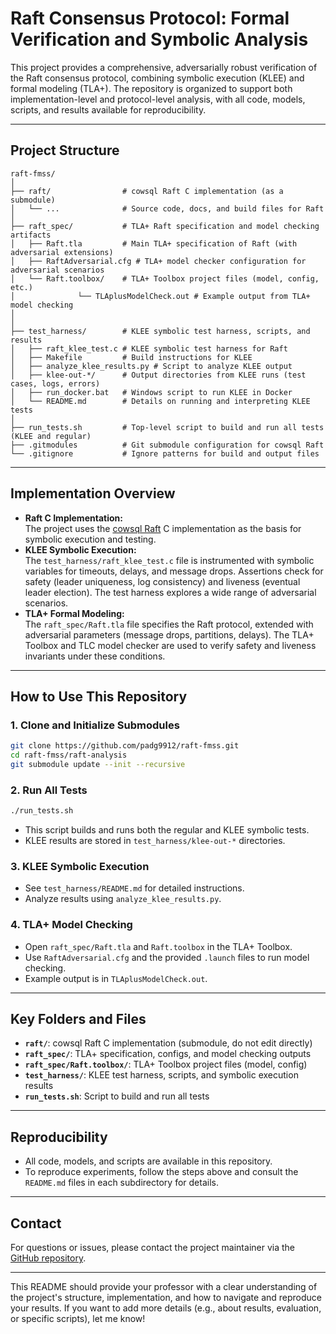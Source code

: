 # Raft Consensus Protocol: Formal Verification and Symbolic Analysis

This project provides a comprehensive, adversarially robust verification of the Raft consensus protocol, combining symbolic execution (KLEE) and formal modeling (TLA+). The repository is organized to support both implementation-level and protocol-level analysis, with all code, models, scripts, and results available for reproducibility.

---

## Project Structure

```
raft-fmss/
│
├── raft/                # cowsql Raft C implementation (as a submodule)
│   └── ...              # Source code, docs, and build files for Raft
│
├── raft_spec/           # TLA+ Raft specification and model checking artifacts
│   ├── Raft.tla         # Main TLA+ specification of Raft (with adversarial extensions)
│   ├── RaftAdversarial.cfg # TLA+ model checker configuration for adversarial scenarios
│   └── Raft.toolbox/    # TLA+ Toolbox project files (model, config, etc.)
│              └── TLAplusModelCheck.out # Example output from TLA+ model checking  
│      
│
├── test_harness/        # KLEE symbolic test harness, scripts, and results
│   ├── raft_klee_test.c # KLEE symbolic test harness for Raft
│   ├── Makefile         # Build instructions for KLEE
│   ├── analyze_klee_results.py # Script to analyze KLEE output
│   ├── klee-out-*/      # Output directories from KLEE runs (test cases, logs, errors)
│   ├── run_docker.bat   # Windows script to run KLEE in Docker
│   └── README.md        # Details on running and interpreting KLEE tests
│
├── run_tests.sh         # Top-level script to build and run all tests (KLEE and regular)
├── .gitmodules          # Git submodule configuration for cowsql Raft
└── .gitignore           # Ignore patterns for build and output files
```

---

## Implementation Overview

- **Raft C Implementation:**  
  The project uses the [cowsql Raft](https://github.com/cowsql/cowsql) C implementation as the basis for symbolic execution and testing.
- **KLEE Symbolic Execution:**  
  The `test_harness/raft_klee_test.c` file is instrumented with symbolic variables for timeouts, delays, and message drops. Assertions check for safety (leader uniqueness, log consistency) and liveness (eventual leader election). The test harness explores a wide range of adversarial scenarios.
- **TLA+ Formal Modeling:**  
  The `raft_spec/Raft.tla` file specifies the Raft protocol, extended with adversarial parameters (message drops, partitions, delays). The TLA+ Toolbox and TLC model checker are used to verify safety and liveness invariants under these conditions.

---

## How to Use This Repository

### 1. **Clone and Initialize Submodules**
```bash
git clone https://github.com/padg9912/raft-fmss.git
cd raft-fmss/raft-analysis
git submodule update --init --recursive
```

### 2. **Run All Tests**
```bash
./run_tests.sh
```
- This script builds and runs both the regular and KLEE symbolic tests.
- KLEE results are stored in `test_harness/klee-out-*` directories.

### 3. **KLEE Symbolic Execution**
- See `test_harness/README.md` for detailed instructions.
- Analyze results using `analyze_klee_results.py`.

### 4. **TLA+ Model Checking**
- Open `raft_spec/Raft.tla` and `Raft.toolbox` in the TLA+ Toolbox.
- Use `RaftAdversarial.cfg` and the provided `.launch` files to run model checking.
- Example output is in `TLAplusModelCheck.out`.

---

## Key Folders and Files

- **`raft/`**: cowsql Raft C implementation (submodule, do not edit directly)
- **`raft_spec/`**: TLA+ specification, configs, and model checking outputs
- **`raft_spec/Raft.toolbox/`**: TLA+ Toolbox project files (model, config)
- **`test_harness/`**: KLEE test harness, scripts, and symbolic execution results
- **`run_tests.sh`**: Script to build and run all tests

---

## Reproducibility

- All code, models, and scripts are available in this repository.
- To reproduce experiments, follow the steps above and consult the `README.md` files in each subdirectory for details.

---

## Contact

For questions or issues, please contact the project maintainer via the [GitHub repository](https://github.com/padg9912/raft-fmss).

---

This README should provide your professor with a clear understanding of the project's structure, implementation, and how to navigate and reproduce your results. If you want to add more details (e.g., about results, evaluation, or specific scripts), let me know! 
